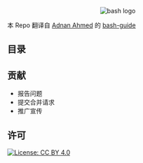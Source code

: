 <p align="center">
  <img src="https://cloud.githubusercontent.com/assets/2059754/24601246/753a7f36-1858-11e7-9d6b-7a0e64fb27f7.png" alt="bash logo"/>
</p>

本 Repo 翻译自 [Adnan Ahmed](https://github.com/Idnan) 的 [bash-guide](https://github.com/Idnan/bash-guide)

## 目录



## 贡献

- 报告问题
- 提交合并请求
- 推广宣传

## 许可

[![License: CC BY 4.0](https://img.shields.io/badge/License-CC%20BY%204.0-lightgrey.svg)](https://creativecommons.org/licenses/by/4.0/deed.zh)
